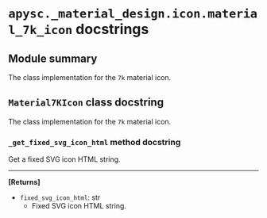 # `apysc._material_design.icon.material_7k_icon` docstrings

## Module summary

The class implementation for the `7k` material icon.

## `Material7KIcon` class docstring

The class implementation for the `7k` material icon.

### `_get_fixed_svg_icon_html` method docstring

Get a fixed SVG icon HTML string.<hr>

**[Returns]**

- `fixed_svg_icon_html`: str
  - Fixed SVG icon HTML string.